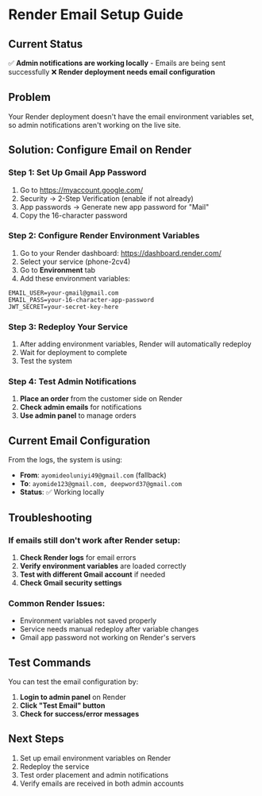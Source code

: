 # Render Email Setup Guide

## Current Status
✅ **Admin notifications are working locally** - Emails are being sent successfully
❌ **Render deployment needs email configuration**

## Problem
Your Render deployment doesn't have the email environment variables set, so admin notifications aren't working on the live site.

## Solution: Configure Email on Render

### Step 1: Set Up Gmail App Password
1. Go to https://myaccount.google.com/
2. Security → 2-Step Verification (enable if not already)
3. App passwords → Generate new app password for "Mail"
4. Copy the 16-character password

### Step 2: Configure Render Environment Variables
1. Go to your Render dashboard: https://dashboard.render.com/
2. Select your service (phone-2cv4)
3. Go to **Environment** tab
4. Add these environment variables:

```
EMAIL_USER=your-gmail@gmail.com
EMAIL_PASS=your-16-character-app-password
JWT_SECRET=your-secret-key-here
```

### Step 3: Redeploy Your Service
1. After adding environment variables, Render will automatically redeploy
2. Wait for deployment to complete
3. Test the system

### Step 4: Test Admin Notifications
1. **Place an order** from the customer side on Render
2. **Check admin emails** for notifications
3. **Use admin panel** to manage orders

## Current Email Configuration
From the logs, the system is using:
- **From**: `ayomideoluniyi49@gmail.com` (fallback)
- **To**: `ayomide123@gmail.com, deepword37@gmail.com`
- **Status**: ✅ Working locally

## Troubleshooting

### If emails still don't work after Render setup:
1. **Check Render logs** for email errors
2. **Verify environment variables** are loaded correctly
3. **Test with different Gmail account** if needed
4. **Check Gmail security settings**

### Common Render Issues:
- Environment variables not saved properly
- Service needs manual redeploy after variable changes
- Gmail app password not working on Render's servers

## Test Commands
You can test the email configuration by:
1. **Login to admin panel** on Render
2. **Click "Test Email" button**
3. **Check for success/error messages**

## Next Steps
1. Set up email environment variables on Render
2. Redeploy the service
3. Test order placement and admin notifications
4. Verify emails are received in both admin accounts 